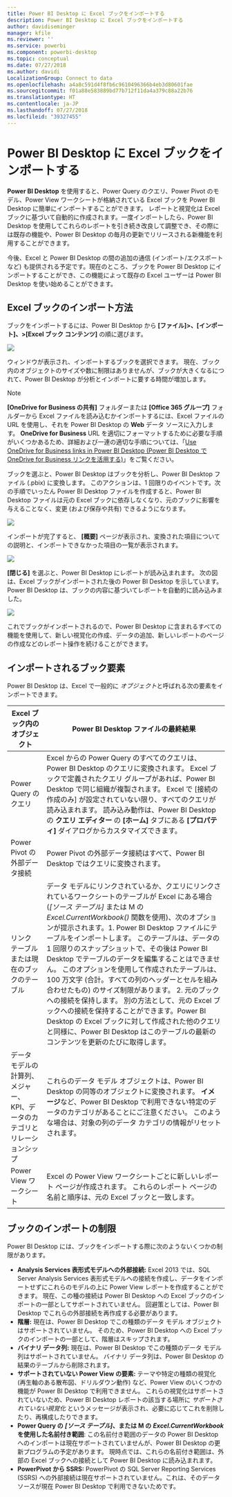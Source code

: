```yaml
---
title: Power BI Desktop に Excel ブックをインポートする
description: Power BI Desktop に Excel ブックをインポートする
author: davidiseminger
manager: kfile
ms.reviewer: ''
ms.service: powerbi
ms.component: powerbi-desktop
ms.topic: conceptual
ms.date: 07/27/2018
ms.author: davidi
LocalizationGroup: Connect to data
ms.openlocfilehash: a4a8c591d4f8fb6c9610496366b4eb3d80601fae
ms.sourcegitcommit: f01a88e583889bd77b712f11da4a379c88a22b76
ms.translationtype: HT
ms.contentlocale: ja-JP
ms.lasthandoff: 07/27/2018
ms.locfileid: "39327455"
---
```

# <a name="import-excel-workbooks-into-power-bi-desktop"></a>Power BI Desktop に Excel ブックをインポートする
**Power BI Desktop** を使用すると、Power Query のクエリ、Power Pivot のモデル、Power View ワークシートが格納されている Excel ブックを Power BI Desktop に簡単にインポートすることができます。 レポートと視覚化は Excel ブックに基づいて自動的に作成されます。一度インポートしたら、Power BI Desktop を使用してこれらのレポートを引き続き改良して調整でき、その際には既存の機能や、Power BI Desktop の毎月の更新でリリースされる新機能を利用することができます。

今後、Excel と Power BI Desktop の間の追加の通信 (インポート/エクスポートなど) も提供される予定です。現在のところ、ブックを Power BI Desktop にインポートすることができ、この機能によって既存の Excel ユーザーは Power BI Desktop を使い始めることができます。

## <a name="how-do-i-import-an-excel-workbook"></a>Excel ブックのインポート方法
ブックをインポートするには、Power BI Desktop から **[ファイル]\>、[インポート]、\>[Excel ブック コンテンツ]** の順に選びます。

![](media/desktop-import-excel-workbooks/importexceltopbi_1.png)

ウィンドウが表示され、インポートするブックを選択できます。 現在、ブック内のオブジェクトのサイズや数に制限はありませんが、ブックが大きくなるにつれて、Power BI Desktop が分析とインポートに要する時間が増加します。

> [!NOTE]
> **[OneDrive for Business の共有]** フォルダーまたは **[Office 365 グループ]** フォルダーから Excel ファイルを読み込むかインポートするには、Excel ファイルの URL を使用し、それを Power BI Desktop の **Web** データ ソースに入力します。 **OneDrive for Business** URL を適切にフォーマットするために必要な手順がいくつかあるため、詳細および一連の適切な手順については、「[Use OneDrive for Business links in Power BI Desktop (Power BI Desktop で OneDrive for Business リンクを活用する)](desktop-use-onedrive-business-links.md)」をご覧ください。
> 
> 

ブックを選ぶと、Power BI Desktop はブックを分析し、Power BI Desktop ファイル (.pbix) に変換します。 このアクションは、1 回限りのイベントです。次の手順でいったん Power BI Desktop ファイルを作成すると、Power BI Desktop ファイルは元の Excel ブックに依存しなくなり、元のブックに影響を与えることなく、変更 (および保存や共有) できるようになります。

![](media/desktop-import-excel-workbooks/importexceltopbi_2.png)

インポートが完了すると、 **[概要]** ページが表示され、変換された項目についての説明と、インポートできなかった項目の一覧が表示されます。

![](media/desktop-import-excel-workbooks/importexceltopbi_3.png)

**[閉じる]** を選ぶと、Power BI Desktop にレポートが読み込まれます。 次の図は、Excel ブックがインポートされた後の Power BI Desktop を示しています。Power BI Desktop は、ブックの内容に基づいてレポートを自動的に読み込みました。

![](media/desktop-import-excel-workbooks/importexceltopbi_4.png)

これでブックがインポートされるので、Power BI Desktop に含まれるすべての機能を使用して、新しい視覚化の作成、データの追加、新しいレポートのページの作成などのレポート操作を続けることができます。

## <a name="which-workbook-elements-are-imported"></a>インポートされるブック要素
Power BI Desktop は、Excel で一般的に *オブジェクト*と呼ばれる次の要素をインポートできます。

| Excel ブック内のオブジェクト | Power BI Desktop ファイルの最終結果 |
| --- | --- |
| Power Query のクエリ |Excel からの Power Query のすべてのクエリは、Power BI Desktop のクエリに変換されます。 Excel ブックで定義されたクエリ グループがあれば、Power BI Desktop で同じ組織が複製されます。 Excel で [接続の作成のみ] が設定されていない限り、すべてのクエリが読み込まれます。 読み込み動作は、Power BI Desktop の **クエリ エディター** の **[ホーム]** タブにある **[プロパティ]** ダイアログからカスタマイズできます。 |
| Power Pivot の外部データ接続 |Power Pivot の外部データ接続はすべて、Power BI Desktop ではクエリに変換されます。 |
| リンク テーブルまたは現在のブックのテーブル |データ モデルにリンクされているか、クエリにリンクされているワークシートのテーブルが Excel にある場合 (*[ソース テーブル]* または M の *Excel.CurrentWorkbook()* 関数を使用)、次のオプションが提示されます。1.  Power BI Desktop ファイルにテーブルをインポートします。 このテーブルは、データの 1 回限りのスナップショットで、その後は Power BI Desktop でテーブルのデータを編集することはできません。 このオプションを使用して作成されたテーブルは、100 万文字 (合計。すべての列のヘッダーとセルを組み合わせたもの) のサイズ制限があります。 2. 元のブックへの接続を保持します。 別の方法として、元の Excel ブックへの接続を保持することができます。Power BI Desktop の Excel ブックに対して作成された他のクエリと同様に、Power BI Desktop はこのテーブルの最新のコンテンツを更新のたびに取得します。 |
| データ モデルの計算列、メジャー、KPI、データのカテゴリとリレーションシップ |これらのデータ モデル オブジェクトは、Power BI Desktop の同等のオブジェクトに変換されます。 **イメージ**など、Power BI Desktop で利用できない特定のデータのカテゴリがあることにご注意ください。 このような場合は、対象の列のデータ カテゴリの情報がリセットされます。 |
| Power View ワークシート |Excel の Power View ワークシートごとに新しいレポート ページが作成されます。 これらのレポート ページの名前と順序は、元の Excel ブックと一致します。 |

## <a name="are-there-any-limitations-to-importing-a-workbook"></a>ブックのインポートの制限
Power BI Desktop には、ブックをインポートする際に次のようないくつかの制限があります。

* **Analysis Services 表形式モデルへの外部接続:** Excel 2013 では、SQL Server Analysis Services 表形式モデルへの接続を作成し、データをインポートせずにこれらのモデルの上に Power View レポートを作成することができます。 現在、この種の接続は Power BI Desktop への Excel ブックのインポートの一部としてサポートされていません。 回避策としては、Power BI Desktop でこれらの外部接続を再作成する必要があります。
* **階層:** 現在は、Power BI Desktop でこの種類のデータ モデル オブジェクトはサポートされていません。 そのため、Power BI Desktop への Excel ブックのインポートの一部として、階層はスキップされます。
* **バイナリ データ列:** 現在は、Power BI Desktop でこの種類のデータ モデル列はサポートされていません。 バイナリ データ列は、Power BI Desktop の結果のテーブルから削除されます。
* **サポートされていない Power View の要素:** テーマや特定の種類の視覚化 (再生軸のある散布図、ドリルダウン動作) など、Power View のいくつかの機能が Power BI Desktop で利用できません。 これらの視覚化はサポートされていないため、Power BI Desktop レポートの該当する場所に *サポートされていない視覚化* というメッセージが表示され、必要に応じてこれを削除したり、再構成したりできます。
* **Power Query の** ***[ソース テーブル]*****、または M の** ***Excel.CurrentWorkbook*** **を使用した名前付き範囲**: この名前付き範囲のデータの Power BI Desktop へのインポートは現在サポートされていませんが、Power BI Desktop の更新プログラムの予定があります。 現時点では、これらの名前付き範囲は、外部の Excel ブックへの接続として Power BI Desktop に読み込まれます。
* **PowerPivot から SSRS:** PowerPivot の SQL Server Reporting Services (SSRS) への外部接続は現在サポートされていません。これは、そのデータ ソースが現在 Power BI Desktop で利用できないためです。

